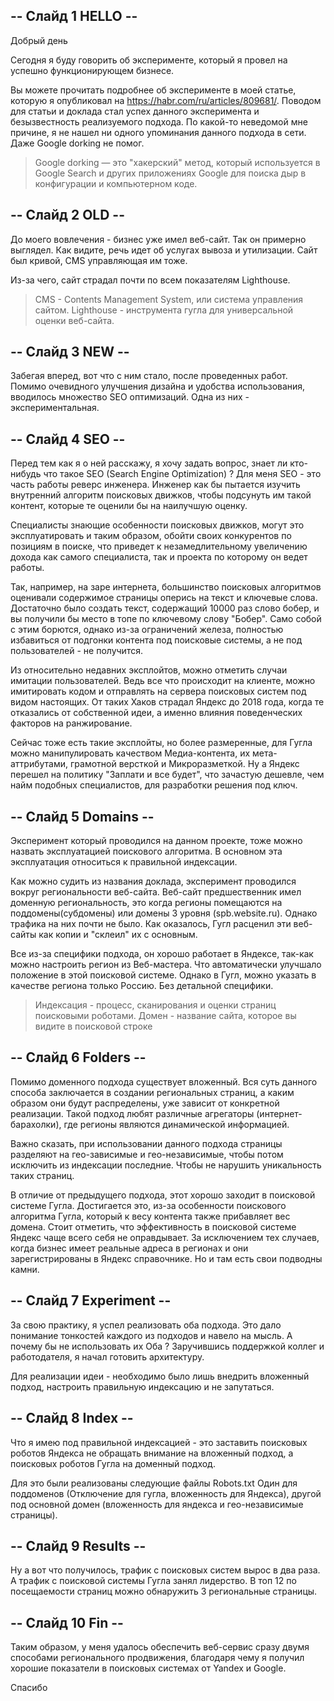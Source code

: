 ## -- Слайд 1 HELLO --

Добрый день

Сегодня я буду говорить об эксперименте, который
я провел на успешно функционирующем бизнесе.

Вы можете прочитать подробнее об эксперименте в моей статье, которую я
опубликовал на https://habr.com/ru/articles/809681/. Поводом для статьи и доклада
стал успех данного эксперимента и безызвестность реализуемого подхода.
По какой-то неведомой мне причине, я не нашел ни одного упоминания
данного подхода в сети. Даже Google dorking не помог.

> Google dorking — это "хакерский" метод, который используется в Google Search и других приложениях Google для поиска дыр в конфигурации и компьютерном коде.

## -- Слайд 2 OLD --

До моего вовлечения - бизнес уже имел веб-сайт. Так он примерно выглядел.
Как видите, речь идет об услугах вывоза и утилизации.
Сайт был кривой, CMS управляющая им тоже.

Из-за чего, сайт страдал почти по всем показателям Lighthouse.

> CMS - Contents Management System, или система управления сайтом.
> Lighthouse - инструмента гугла для универсальной оценки веб-сайта.

## -- Слайд 3 NEW --

Забегая вперед, вот что с ним стало, после проведенных работ.
Помимо очевидного улучшения дизайна и удобства использования, вводилось множество SEO оптимизаций.
Одна из них - экспериментальная.

## -- Слайд 4 SEO --

Перед тем как я о ней расскажу, я хочу задать вопрос, знает ли кто-нибудь что такое SEO (Search Engine Optimization) ?
Для меня SEO - это часть работы реверс инженера. Инженер как бы пытается изучить внутренний алгоритм поисковых движков, чтобы подсунуть им такой контент,
которые те оценили бы на наилучшую оценку.

Специалисты знающие особенности поисковых движков, могут это эксплуатировать
и таким образом, обойти своих конкурентов по позициям в поиске, что приведет к незамедлительному увеличению дохода как самого специалиста, так
и проекта по которому он ведет работы.

Так, например, на заре интернета, большинство поисковых алгоритмов оценивали содержимое страницы оперись на текст и ключевые слова.
Достаточно было создать текст, содержащий 10000 раз слово бобер, и вы получили бы место в топе по ключевому слову "Бобер". Само собой с этим борются,
однако из-за ограничений железа, полностью избавиться от подгонки контента под поисковые системы, а не под пользователей - не получится.

Из относительно недавних эксплойтов, можно отметить случаи имитации пользователей.
Ведь все что происходит на клиенте, можно имитировать кодом и отправлять на сервера поисковых систем под видом настоящих.
От таких Хаков страдал Яндекс до 2018 года, когда те отказались от собственной идеи, а именно влияния поведенческих факторов на ранжирование.

Сейчас тоже есть такие эксплойты, но более размеренные, для Гугла можно
манипулировать качеством Медиа-контента, их мета-аттрибутами, грамотной версткой и Микроразметкой.
Ну а Яндекс перешел на политику "Заплати и все будет", что зачастую дешевле, чем найм подобных специалистов,
для разработки решения под ключ.

## -- Слайд 5 Domains --

Эксперимент который проводился на данном проекте, тоже можно назвать эксплуатацией поискового алгоритма.
В основном эта эксплуатация относиться к правильной индексации.

Как можно судить из названия доклада, эксперимент проводился вокруг региональности веб-сайта.
Веб-сайт предшественник имел доменную региональность, это когда регионы помещаются на
поддомены(субдомены) или домены 3 уровня (spb.website.ru). Однако трафика на них почти не было.
Как оказалось, Гугл расценил эти веб-сайты как копии и "склеил" их с основным.

Все из-за специфики подхода, он хорошо работает в Яндексе, так-как можно настроить регион
из Веб-мастера. Что автоматически улучшало положение в этой поисковой системе.
Однако в Гугл, можно указать в качестве региона только Россию. Без детальной специфики.

> Индексация - процесс, сканирования и оценки страниц поисковыми роботами.
> Домен - название сайта, которое вы видите в поисковой строке

## -- Слайд 6 Folders --

Помимо доменного подхода существует вложенный.
Вся суть данного способа заключается в создании региональных страниц, а каким образом они будут распределены, уже зависит от конкретной реализации.
Такой подход любят различные агрегаторы (интернет-барахолки), где регионы являются динамической информацией.

Важно сказать, при использовании данного подхода страницы разделяют на гео-зависимые и гео-независимые, чтобы потом исключить из
индексации последние. Чтобы не нарушить уникальность таких страниц.

В отличие от предыдущего подхода, этот хорошо заходит в поисковой системе Гугла.
Достигается это, из-за особенности поискового алгоритма Гугла, который к весу контента также прибавляет вес домена.
Стоит отметить, что эффективность в поисковой системе Яндекс чаще всего себя не оправдывает.
За исключением тех случаев, когда бизнес имеет реальные адреса в регионах и они зарегистрированы в Яндекс справочнике.
Но и там есть свои подводны камни.


## -- Слайд 7 Experiment --

За свою практику, я успел реализовать оба подхода. Это дало понимание тонкостей
каждого из подходов и навело на мысль. А почему бы не использовать их Оба ?
Заручившись поддержкой коллег и работодателя, я начал готовить архитектуру.

Для реализации идеи - необходимо было лишь внедрить вложенный подход, настроить
правильную индексацию и не запутаться.

## -- Слайд 8 Index --

Что я имею под правильной индексацией - это заставить поисковых роботов
Яндекса не обращать внимание на вложенный подход, а поисковых роботов Гугла на
доменный подход.

Для это были реализованы следующие файлы Robots.txt
Один для поддоменов (Отключение для гугла, вложенность для Яндекса), другой под основной домен (вложенность для яндекса и гео-независимые страницы).

## -- Слайд 9 Results --

Ну а вот что получилось, трафик с поисковых систем вырос в два раза. А трафик с поисковой системы Гугла занял лидерство.
В топ 12 по посещаемости страниц можно обнаружить 3 региональные страницы.

## -- Слайд 10 Fin --

Таким образом, у меня удалось обеспечить веб-сервис сразу двумя способами регионального продвижения,
благодаря чему я получил хорошие показатели в поисковых системах от Yandex и Google.

Спасибо
